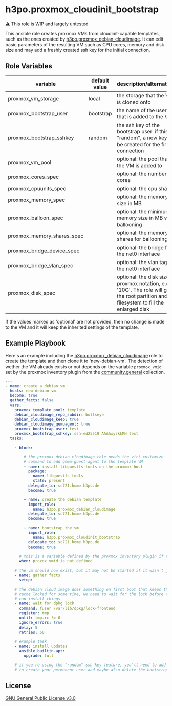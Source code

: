 h3po.proxmox_cloudinit_bootstrap
=========

:warning: This role is WIP and largely untested

This ansible role creates proxmox VMs from cloudinit-capable templates, such as the ones created by [h3po.proxmox_debian_cloudimage](https://github.com/h3po/ansible-role-proxmox-debian-cloudimage/).
It can edit basic parameters of the resulting VM such as CPU cores, memory and disk size and may add a freshly created ssh key for the initial connection.

Role Variables
--------------

| variable | default value | description/alternatives
| --- | --- | --- |
| proxmox_vm_storage | local | the storage that the VM is cloned onto
| proxmox_bootstrap_user | bootstrap | the name of the user that is added to the VM
| proxmox_bootstrap_sshkey | random | the ssh key of the bootstrap user. if this is "random", a new key will be created for the first connection
| proxmox_vm_pool | | optional: the pool that the VM is added to
| proxmox_cores_spec | | optional: the number of cores
| proxmox_cpuunits_spec | | optional: the cpu shares
| proxmox_memory_spec | | optional: the memory size in MB
| proxmox_balloon_spec | | optional: the minimum memory size in MB with ballooning
| proxmox_memory_shares_spec | | optional: the memory shares for ballooning
| proxmox_bridge_device_spec | | optional: the bridge for the net0 interface
| proxmox_bridge_vlan_spec | | optional: the vlan tag for the net0 interface
| proxmox_disk_spec | | optional: the disk size in proxmox notation, e.g. '10G'. The role will grow the root partition and filesystem to fill the enlarged disk

If the values marked as 'optional' are not provided, then no change is made to the VM and it will keep the inherited settings of the template.

Example Playbook
----------------

Here's an example including the [h3po.proxmox_debian_cloudimage](https://github.com/h3po/ansible-role-proxmox-debian-cloudimage/) role to create the template and then clone it to 'new-debian-vm'. The detection of wether the VM already exists or not depends on the variable `proxmox_vmid` set by the proxmox inventory plugin from the [community.general](https://github.com/ansible-collections/community.general) collection.

```yaml
---
- name: create a debian vm
  hosts: new-debian-vm
  become: true
  gather_facts: false
  vars:
    proxmox_template_pool: template
    debian_cloudimage_repo_subdir: bullseye
    debian_cloudimage_keep: true
    debian_cloudimage_qemuagent: true
    proxmox_bootstrap_user: test
    proxmox_bootstrap_sshkey: ssh-ed25519 AAAAxyzkkMN test
  tasks:

    - block:

        # the proxmox_debian_cloudimage role needs the virt-customize
        # command to add qemu-guest-agent to the template VM
        - name: install libguestfs-tools on the proxmox host
          package:
            name: libguestfs-tools
            state: present
          delegate_to: sc721.home.h3po.de
          become: true

        - name: create the debian template
          import_role:
            name: h3po.proxmox_debian_cloudimage
          delegate_to: sc721.home.h3po.de
          become: true

        - name: bootstrap the vm
          import_role:
            name: h3po.proxmox_cloudinit_bootstrap
          delegate_to: sc721.home.h3po.de
          become: true
      
      # this is a variable defined by the proxmox inventory plugin if the vm exists
      when: proxox_vmid is not defined

    # the vm should now exist, but it may not be started if it wasn't just created
    - name: gather facts
      setup:

    # the debian cloud image does something on first boot that keeps the dpkg
    # cache locked for some time, we need to wait for the lock before ansible
    # can install things
    - name: wait for dpkg lock
      command: fuser /var/lib/dpkg/lock-frontend
      register: tmp
      until: tmp.rc != 0
      ignore_errors: true
      delay: 5
      retries: 60

    # example task
    - name: install updates
      ansible.builtin.apt:
        upgrade: full

    # if you're using the "random" ssh key feature, you'll need to add tasks here
    # to create your permanent user and maybe also delete the bootstrap user
```

License
-------

[GNU General Public License v3.0](LICENSE)
